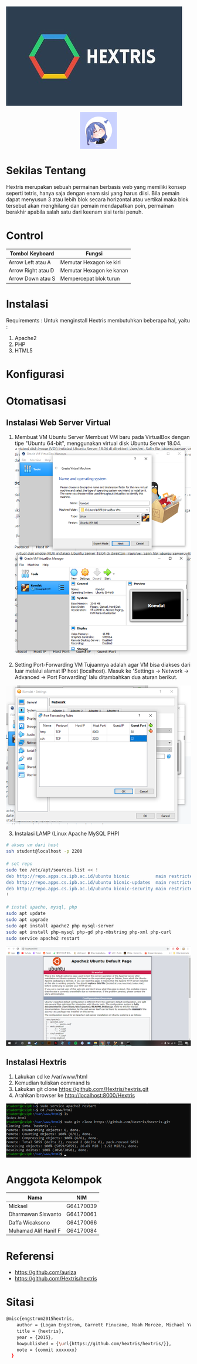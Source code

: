 ![Hextris](Hextris.jpg)

<p align="center">
  <a href="">
    <img src="https://github.com/mikhaaa11/NonstopDefense/blob/master/Nonstop%20Defense%20Project/Assets/Images/Ahn%20Yujin.jpg" alt="Nonstop Defense" width=100 height=100>
  </a>
</p>

# Sekilas Tentang
Hextris merupakan sebuah permainan berbasis web yang memiliki konsep seperti tetris, hanya saja dengan enam sisi yang harus diisi. Bila pemain dapat menyusun 3 atau lebih blok secara horizontal atau vertikal maka blok tersebut akan menghilang dan pemain mendapatkan poin, permainan berakhir apabila salah satu dari keenam sisi terisi penuh.

# Control
| Tombol Keyboard | Fungsi |
| ----- | ----- |
| Arrow Left atau A | Memutar Hexagon ke kiri |
| Arrow Right atau D | Memutar Hexagon ke kanan |
| Arrow Down atau S | Mempercepat blok turun |


# Instalasi
  Requirements : 
  Untuk menginstall Hextris membutuhkan beberapa hal, yaitu :
  1. Apache2
  2. PHP
  3. HTML5
  
# Konfigurasi
  
  
# Otomatisasi

## Instalasi Web Server Virtual
1. Membuat VM Ubuntu Server
Membuat VM baru pada VirtualBox dengan tipe "Ubuntu 64-bit", menggunakan virtual disk Ubuntu Server 18.04.
![Membuat VM](Screenshot-1.png)
![Membuat VM2](Screenshot-2.png)



2. Setting Port-Forwarding VM
Tujuannya adalah agar VM bisa diakses dari luar melalui alamat IP host (localhost). Masuk ke 'Settings -> Network -> Advanced -> Port Forwarding' lalu ditambahkan dua aturan berikut.

  ![Port-Forwarding](Screenshot-3.png)

3. Instalasi LAMP (Linux Apache MySQL PHP)
  ```bash
# akses vm dari host
ssh student@localhost -p 2200

# set repo
sudo tee /etc/apt/sources.list << !
deb http://repo.apps.cs.ipb.ac.id/ubuntu bionic          main restricted universe multiverse
deb http://repo.apps.cs.ipb.ac.id/ubuntu bionic-updates  main restricted universe multiverse
deb http://repo.apps.cs.ipb.ac.id/ubuntu bionic-security main restricted universe multiverse
!

# instal apache, mysql, php
sudo apt update
sudo apt upgrade
sudo apt install apache2 php mysql-server
sudo apt install php-mysql php-gd php-mbstring php-xml php-curl
sudo service apache2 restart
  ```

  ![Apache](Screenshot-7.png)

## Instalasi Hextris
1. Lakukan cd ke /var/www/html
2. Kemudian tuliskan command ls
3. Lakukan git clone <https://github.com/Hextris/hextris.git> 
4. Arahkan browser ke <http://localhost:8000/Hextris>

  ![Instalasi Hextris](Screenshot-8.png)


# Anggota Kelompok
| Nama | NIM | 
| ----- | ----- |
| Mickael | G64170039 | 
| Dharmawan Siswanto | G64170061 | 
| Daffa Wicaksono | G64170066 | 
| Muhamad Alif Hanif F | G64170084 | 

 # Referensi
- <https://github.com/auriza>
- <https://github.com/Hextris/hextris>

# Sitasi
```bash
@misc{engstrom2015hextris,
    author = {Logan Engstrom, Garrett Finucane, Noah Moroze, Michael Yang},
    title = {hextris},
    year = {2015},
    howpublished = {\url{https://github.com/hextris/hextris/}},
    note = {commit xxxxxxx}
  }
```

